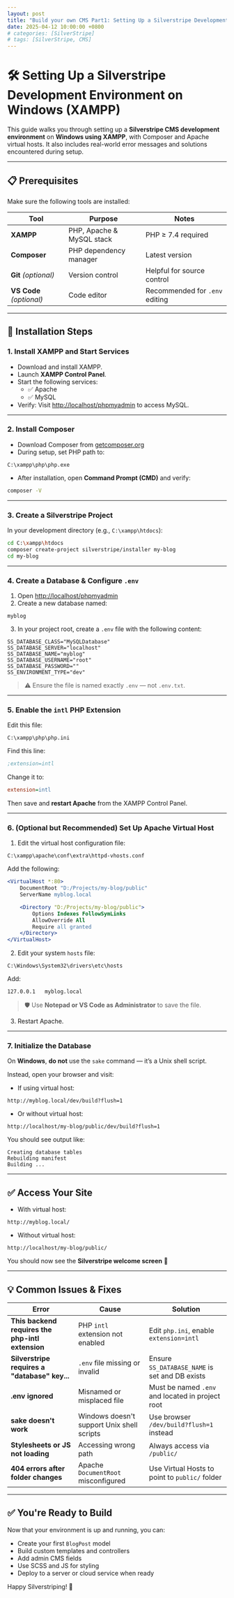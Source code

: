 ```yaml
---
layout: post
title: "Build your own CMS Part1: Setting Up a Silverstripe Development Environment on Windows (XAMPP)"
date: 2025-04-12 10:00:00 +0800
# categories: [SilverStripe]
# tags: [SilverStripe, CMS]
---
```



# 🛠️ Setting Up a Silverstripe Development Environment on Windows (XAMPP)

This guide walks you through setting up a **Silverstripe CMS development environment** on **Windows using XAMPP**, with Composer and Apache virtual hosts. It also includes real-world error messages and solutions encountered during setup.

---

## 📋 Prerequisites

Make sure the following tools are installed:

| Tool              | Purpose                    | Notes                          |
|-------------------|----------------------------|--------------------------------|
| **XAMPP**         | PHP, Apache & MySQL stack | PHP ≥ 7.4 required             |
| **Composer**      | PHP dependency manager     | Latest version                 |
| **Git** *(optional)*     | Version control             | Helpful for source control     |
| **VS Code** *(optional)* | Code editor                 | Recommended for `.env` editing |

---

## 🚀 Installation Steps

### 1. Install XAMPP and Start Services

- Download and install XAMPP.
- Launch **XAMPP Control Panel**.
- Start the following services:
  - ✅ Apache
  - ✅ MySQL
- Verify: Visit [http://localhost/phpmyadmin](http://localhost/phpmyadmin) to access MySQL.

---

### 2. Install Composer

- Download Composer from [getcomposer.org](https://getcomposer.org)
- During setup, set PHP path to:

```
C:\xampp\php\php.exe
```

- After installation, open **Command Prompt (CMD)** and verify:

```bash
composer -V
```

---

### 3. Create a Silverstripe Project

In your development directory (e.g., `C:\xampp\htdocs`):

```bash
cd C:\xampp\htdocs
composer create-project silverstripe/installer my-blog
cd my-blog
```

---

### 4. Create a Database & Configure `.env`

1. Open [http://localhost/phpmyadmin](http://localhost/phpmyadmin)
2. Create a new database named:

```
myblog
```

3. In your project root, create a `.env` file with the following content:

```env
SS_DATABASE_CLASS="MySQLDatabase"
SS_DATABASE_SERVER="localhost"
SS_DATABASE_NAME="myblog"
SS_DATABASE_USERNAME="root"
SS_DATABASE_PASSWORD=""
SS_ENVIRONMENT_TYPE="dev"
```

> ⚠️ Ensure the file is named exactly `.env` — not `.env.txt`.

---

### 5. Enable the `intl` PHP Extension

Edit this file:

```
C:\xampp\php\php.ini
```

Find this line:

```ini
;extension=intl
```

Change it to:

```ini
extension=intl
```

Then save and **restart Apache** from the XAMPP Control Panel.

---

### 6. (Optional but Recommended) Set Up Apache Virtual Host

1. Edit the virtual host configuration file:

```
C:\xampp\apache\conf\extra\httpd-vhosts.conf
```

Add the following:

```apache
<VirtualHost *:80>
    DocumentRoot "D:/Projects/my-blog/public"
    ServerName myblog.local

    <Directory "D:/Projects/my-blog/public">
        Options Indexes FollowSymLinks
        AllowOverride All
        Require all granted
    </Directory>
</VirtualHost>
```

2. Edit your system `hosts` file:

```
C:\Windows\System32\drivers\etc\hosts
```

Add:

```
127.0.0.1   myblog.local
```

> 🛡️ Use **Notepad or VS Code as Administrator** to save the file.

3. Restart Apache.

---

### 7. Initialize the Database

On **Windows**, **do not** use the `sake` command — it’s a Unix shell script.

Instead, open your browser and visit:

- If using virtual host:

```
http://myblog.local/dev/build?flush=1
```

- Or without virtual host:

```
http://localhost/my-blog/public/dev/build?flush=1
```

You should see output like:

```
Creating database tables
Rebuilding manifest
Building ...
```

---

## ✅ Access Your Site

- With virtual host:

```
http://myblog.local/
```

- Without virtual host:

```
http://localhost/my-blog/public/
```

You should now see the **Silverstripe welcome screen** 🎉

---

## 💡 Common Issues & Fixes

| Error | Cause | Solution |
|-------|-------|----------|
| **This backend requires the php-intl extension** | PHP `intl` extension not enabled | Edit `php.ini`, enable `extension=intl` |
| **Silverstripe requires a "database" key...** | `.env` file missing or invalid | Ensure `SS_DATABASE_NAME` is set and DB exists |
| **.env ignored** | Misnamed or misplaced file | Must be named `.env` and located in project root |
| **sake doesn't work** | Windows doesn't support Unix shell scripts | Use browser `/dev/build?flush=1` instead |
| **Stylesheets or JS not loading** | Accessing wrong path | Always access via `/public/` |
| **404 errors after folder changes** | Apache `DocumentRoot` misconfigured | Use Virtual Hosts to point to `public/` folder |

---

## ✅ You're Ready to Build

Now that your environment is up and running, you can:

- Create your first `BlogPost` model
- Build custom templates and controllers
- Add admin CMS fields
- Use SCSS and JS for styling
- Deploy to a server or cloud service when ready

Happy Silverstriping! 🚀
